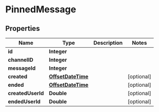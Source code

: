 
# PinnedMessage

## Properties
Name | Type | Description | Notes
------------ | ------------- | ------------- | -------------
**id** | **Integer** |  | 
**channelID** | **Integer** |  | 
**messageId** | **Integer** |  | 
**created** | [**OffsetDateTime**](OffsetDateTime.md) |  |  [optional]
**ended** | [**OffsetDateTime**](OffsetDateTime.md) |  |  [optional]
**createdUserId** | **Double** |  |  [optional]
**endedUserId** | **Double** |  |  [optional]



